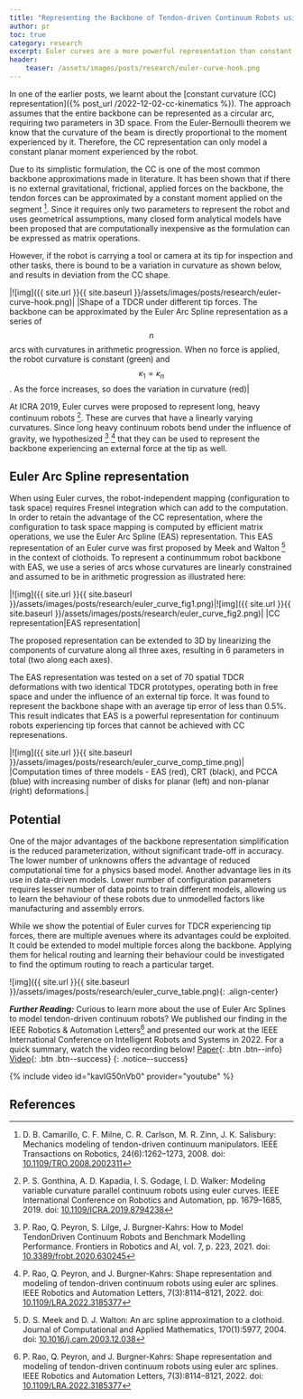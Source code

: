 ```yaml
---
title: "Representing the Backbone of Tendon-driven Continuum Robots using Euler Curves"
author: pr
toc: true
category: research
excerpt: Euler curves are a more powerful representation than constant curvature arcs to represent the shape of a continuum robot.
header:
    teaser: /assets/images/posts/research/euler-curve-hook.png
---
```

In one of the earlier posts, we learnt about the [constant curvature
(CC) representation]({% post_url /2022-12-02-cc-kinematics %}).
The approach assumes that the entire backbone can be represented as a
circular arc, requiring two parameters in 3D space. From the
Euler-Bernoulli theorem we know that the curvature of the beam is
directly proportional to the moment experienced by it. Therefore, the CC
representation can only model a constant planar moment experienced by
the robot.

Due to its simplistic formulation, the CC is one of the most common
backbone approximations made in literature. It has been shown that if
there is no external gravitational, frictional, applied forces on the
backbone, the tendon forces can be approximated by a constant moment
applied on the segment [^Camarillo2008]. Since it requires only two
parameters to represent the robot and uses geometrical assumptions, many
closed form analytical models have been proposed that are
computationally inexpensive as the formulation can be expressed as
matrix operations. 

However, if the robot is carrying a tool or camera at
its tip for inspection and other tasks, there is bound to be a variation
in curvature as shown below, and results in deviation from the CC shape.

|![img]({{ site.url }}{{ site.baseurl }}/assets/images/posts/research/euler-curve-hook.png)|
|Shape of a TDCR under different tip forces. The backbone can be approximated by the Euler Arc Spline representation as a series of $$n$$ arcs with curvatures in arithmetic progression. When no force is applied, the robot curvature is constant (green) and $$\kappa_1=\kappa_n$$. As the force increases, so does the variation in curvature (red)|


At ICRA 2019, Euler curves were proposed to represent long, heavy
continuum robots [^Gonthina2019]. These are curves that have a linearly
varying curvatures. Since long heavy continuum robots bend under the
influence of gravity, we hypothesized [^Rao2021a] [^Rao2022] that they
can be used to represent the backbone experiencing an external force at
the tip as well.

## Euler Arc Spline representation

When using Euler curves, the robot-independent mapping (configuration to task space)
requires Fresnel integration which can add to the
computation. In order to retain the advantage of the CC representation,
where the configuration to task space mapping is computed by efficient
matrix operations, we use the Euler Arc Spline (EAS) representation.
This EAS representation of an Euler curve was first proposed by Meek and Walton
[^Meek2004] in the context of clothoids. To represent a continummum robot backbone with EAS, we use a series of arcs whose
curvatures are linearly constrained and assumed to be in arithmetic progression as illustrated here:

|![img]({{ site.url }}{{ site.baseurl }}/assets/images/posts/research/euler_curve_fig1.png)|![img]({{ site.url }}{{ site.baseurl }}/assets/images/posts/research/euler_curve_fig2.png)|
|CC representation|EAS representation|

The proposed representation can be extended to 3D by linearizing the
components of curvature along all three axes, resulting in 6 parameters
in total (two along each axes). 

The EAS representation was tested on a set of 70 spatial TDCR deformations with two identical TDCR prototypes, operating both in free space and under the influence of an external tip force. It was found to represent the backbone shape with an average tip error of less than 0.5%. This result indicates that EAS is a powerful representation for continuum robots experiencing tip forces that cannot be achieved with CC represenations.

|![img]({{ site.url }}{{ site.baseurl }}/assets/images/posts/research/euler_curve_comp_time.png)|
|Computation times of three models - EAS (red), CRT (black), and PCCA (blue) with increasing number of disks for planar (left) and non-planar (right) deformations.|

## Potential

One of the major advantages of the backbone representation simplification is the
reduced parameterization, without significant trade-off in accuracy. The
lower number of unknowns offers the advantage of reduced computational
time for a physics based model. Another advantage lies in its use in
data-driven models. Lower number of configuration parameters requires
lesser number of data points to train different models, allowing us to
learn the behaviour of these robots due to unmodelled factors like
manufacturing and assembly errors.

While we show the potential of Euler curves for TDCR experiencing tip forces, there are
multiple avenues where its advantages could be exploited. It could be
extended to model multiple forces along the backbone. Applying them for
helical routing and learning their behaviour could be investigated to
find the optimum routing to reach a particular target.

![img]({{ site.url }}{{ site.baseurl }}/assets/images/posts/research/euler_curve_table.png){: .align-center}

***Further Reading:*** Curious to learn more about the use of Euler Arc Splines to model tendon-driven continuum robots? We published our finding in the IEEE Robotics & Automation Letters[^Rao2022] and presented our work at the IEEE International Conference on Intelligent Robots and Systems in 2022. For a quick summary, watch the video recording below! 
[Paper](https://www.cs.toronto.edu/~jbk/pubs/2022_Rao_TDCR-EAS_RAL_preprint.pdf){: .btn .btn--info} 
[Video](https://youtu.be/kavIG50nVb0){: .btn .btn--success}
{: .notice--success}

{% include video id="kavIG50nVb0" provider="youtube" %}

## References
[^Camarillo2008]: D. B. Camarillo, C. F. Milne, C. R. Carlson, M. R. Zinn, J. K. Salisbury: Mechanics modeling of tendon-driven continuum manipulators. IEEE Transactions on Robotics, 24(6):1262–1273, 2008. doi: [10.1109/TRO.2008.2002311](https://doi.org/10.1109/TRO.2008.2002311)

[^Gonthina2019]: P. S. Gonthina, A. D. Kapadia, I. S. Godage, I. D. Walker: Modeling variable curvature parallel continuum robots using euler curves. IEEE International Conference on Robotics and Automation, pp. 1679–1685, 2019. doi: [10.1109/ICRA.2019.8794238](https://doi.org/10.1109/ICRA.2019.8794238)

[^Rao2021a]: P. Rao, Q. Peyron, S. Lilge, J. Burgner-Kahrs: How to Model TendonDriven Continuum Robots and Benchmark Modelling Performance. Frontiers in Robotics and AI, vol. 7, p. 223, 2021. doi: [10.3389/frobt.2020.630245](https://doi.org/10.3389/frobt.2020.630245)

[^Rao2022]: P. Rao, Q. Peyron, and J. Burgner-Kahrs: Shape representation and modeling of tendon-driven continuum robots using euler arc splines. IEEE Robotics and Automation Letters, 7(3):8114–8121, 2022. doi: [10.1109/LRA.2022.3185377](https://doi.org/10.1109/LRA.2022.3185377)

[^Meek2004]: D. S. Meek and D. J. Walton: An arc spline approximation to a clothoid. Journal of Computational and Applied Mathematics, 170(1):5977, 2004. doi: [10.1016/j.cam.2003.12.038](https://doi.org/10.1016/j.cam.2003.12.038)